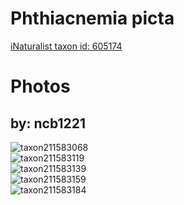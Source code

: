 
Phthiacnemia picta
==================
  
[iNaturalist taxon id: 605174](https://www.inaturalist.org/taxa/605174)
# Photos

## by: ncb1221
  
![taxon211583068](https://inaturalist-open-data.s3.amazonaws.com/photos/226690714/medium.jpeg)  
![taxon211583119](https://inaturalist-open-data.s3.amazonaws.com/photos/226690757/medium.jpeg)  
![taxon211583139](https://inaturalist-open-data.s3.amazonaws.com/photos/226690788/medium.jpeg)  
![taxon211583159](https://inaturalist-open-data.s3.amazonaws.com/photos/226690825/medium.jpeg)  
![taxon211583184](https://inaturalist-open-data.s3.amazonaws.com/photos/226690870/medium.jpeg)